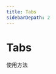 ```yaml
---
title: Tabs
sidebarDepath: 2
---
```


# Tabs

使用方法

<ClientOnly>
<tabs-demos></tabs-demos>
</ClientOnly>
